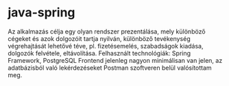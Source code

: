 # java-spring
Az alkalmazás célja egy olyan rendszer prezentálása, mely különböző cégeket és azok dolgozóit tartja nyilván, különböző tevékenység végrehajtását lehetővé téve, pl. fizetésemelés, szabadságok kiadása, dolgozók felvétele, eltávolítása.
Felhasznált technológiák: Spring Framework, PostgreSQL
Frontend jelenleg nagyon minimálisan van jelen, az adatbázisból való lekérdezéseket Postman szoftveren belül valósítottam meg.
